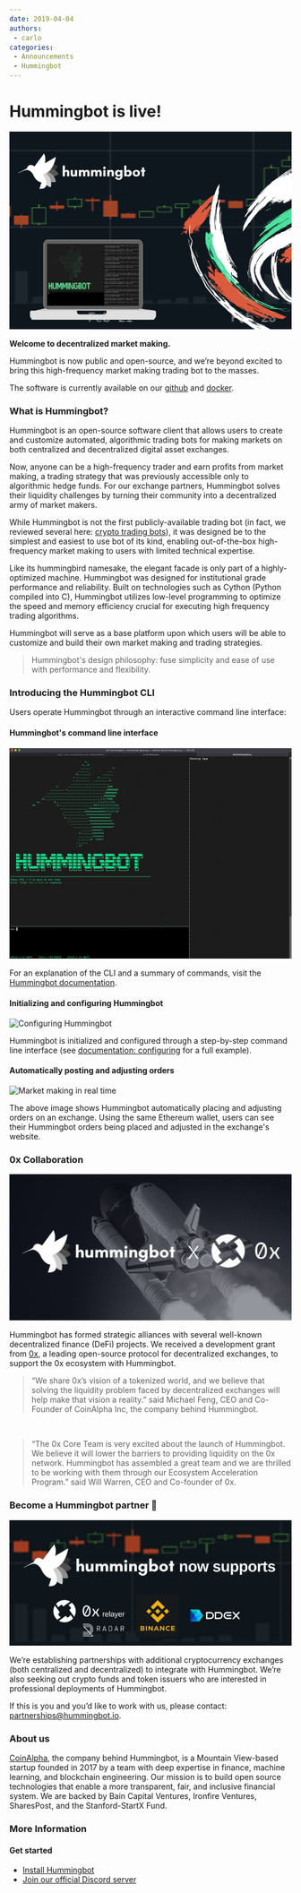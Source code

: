 ```yaml
---
date: 2019-04-04
authors:
 - carlo
categories:
 - Announcements
 - Hummingbot
---
```


# Hummingbot is live!

![](./hummingbot-announcement.png)

**Welcome to decentralized market making.**

Hummingbot is now public and open-source, and we’re beyond excited to bring this high-frequency market making trading bot to the masses.

The software is currently available on our [github](https://github.com/coinalpha/hummingbot) and [docker](https://hub.docker.com/r/coinalpha/hummingbot).

<!-- more -->

### What is Hummingbot?

Hummingbot is an open-source software client that allows users to create and customize automated, algorithmic trading bots for making markets on both centralized and decentralized digital asset exchanges.

Now, anyone can be a high-frequency trader and earn profits from market making, a trading strategy that was previously accessible only to algorithmic hedge funds. For our exchange partners, Hummingbot solves their liquidity challenges by turning their community into a decentralized army of market makers.

While Hummingbot is not the first publicly-available trading bot (in fact, we reviewed several here: [crypto trading bots](/blog/2019-01-crypto-bot-reviews)), it was designed be to the simplest and easiest to use bot of its kind, enabling out-of-the-box high-frequency market making to users with limited technical expertise.

Like its hummingbird namesake, the elegant facade is only part of a highly-optimized machine.  Hummingbot was designed for institutional grade performance and reliability. Built on technologies such as Cython (Python compiled into C), Hummingbot utilizes low-level programming to optimize the speed and memory efficiency crucial for executing high frequency trading algorithms.

Hummingbot will serve as a base platform upon which users will be able to customize and build their own market making and trading strategies.

> Hummingbot's design philosophy: fuse simplicity and ease of use with performance and flexibility.

### Introducing the Hummingbot CLI

Users operate Hummingbot through an interactive command line interface:

#### Hummingbot's command line interface

![Hummingbot command line interface](./hummingbot-cli.png)

For an explanation of the CLI and a summary of commands, visit the [Hummingbot documentation](https://docs.hummingbot.io/operation/client/#user-interface).

#### Initializing and configuring Hummingbot

![Configuring Hummingbot](./hummingbot-config.gif)

Hummingbot is initialized and configured through a step-by-step command line interface (see [documentation: configuring](https://docs.hummingbot.io/operation/client/) for a full example).

#### Automatically posting and adjusting orders

![Market making in real time](./hummingbot-ddex.gif)

The above image shows Hummingbot automatically placing and adjusting orders on an exchange. Using the same Ethereum wallet, users can see their Hummingbot orders being placed and adjusted in the exchange's website.

### 0x Collaboration

![Hummingbot + 0x](./hummingbot_0x.png)

Hummingbot has formed strategic alliances with several well-known decentralized finance (DeFi) projects. We received a development grant from [0x](https://0x.org), a leading open-source protocol for decentralized exchanges, to support the 0x ecosystem with Hummingbot.

>“We share 0x’s vision of a tokenized world, and we believe that solving the liquidity problem faced by decentralized exchanges will help make that vision a reality.” said Michael Feng, CEO and Co-Founder of CoinAlpha Inc, the company behind Hummingbot.

<br />

> “The 0x Core Team is very excited about the launch of Hummingbot. We believe it will lower the barriers to providing liquidity on the 0x network. Hummingbot has assembled a great team and we are thrilled to be working with them through our Ecosystem Acceleration Program.” said Will Warren, CEO and Co-founder of 0x.


### Become a Hummingbot partner 🤝

![Exchange partners](./hummingbot-exchanges.png)

We’re establishing partnerships with additional cryptocurrency exchanges (both centralized and decentralized) to integrate with Hummingbot. We’re also seeking out crypto funds and token issuers who are interested in professional deployments of Hummingbot.

If this is you and you’d like to work with us, please contact: [partnerships@hummingbot.io](mailto:partnerships@hummingbot.io).

### About us

[CoinAlpha](https://coinalpha.com), the company behind Hummingbot, is a Mountain View-based startup founded in 2017 by a team with deep expertise in finance, machine learning, and blockchain engineering. Our mission is to build open source technologies that enable a more transparent, fair, and inclusive financial system. We are backed by Bain Capital Ventures, Ironfire Ventures, SharesPost, and the Stanford-StartX Fund.

### More Information

#### Get started
- [Install Hummingbot](https://docs.hummingbot.io/installation/overview/)
- [Join our official Discord server](https://discord.hummingbot.io)
